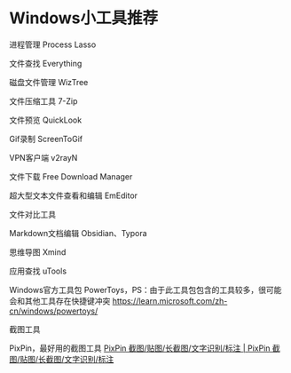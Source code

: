 # Windows小工具推荐


进程管理
Process Lasso

文件查找
Everything

磁盘文件管理
WizTree

文件压缩工具
7-Zip

文件预览
QuickLook

Gif录制
ScreenToGif

VPN客户端
v2rayN

文件下载
Free Download Manager

超大型文本文件查看和编辑
EmEditor

文件对比工具


Markdown文档编辑
Obsidian、Typora

思维导图
Xmind

应用查找
uTools

Windows官方工具包
PowerToys，PS：由于此工具包包含的工具较多，很可能会和其他工具存在快捷键冲突
https://learn.microsoft.com/zh-cn/windows/powertoys/

截图工具

PixPin，最好用的截图工具
[PixPin 截图/贴图/长截图/文字识别/标注 | PixPin 截图/贴图/长截图/文字识别/标注](https://pixpinapp.com/)
